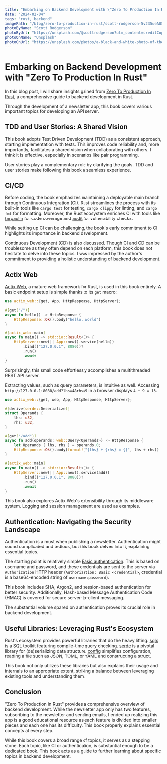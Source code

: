 ```yaml
---
title: "Embarking on Backend Development with \"Zero To Production In Rust\""
date: "2024-02-04"
tags: "rust, backend"
imagePath: "/blog/zero-to-production-in-rust/scott-rodgerson-5v235ueAU58-unsplash.jpg"
photoByName: "Scott Rodgerson"
photoByUrl: "https://unsplash.com/@scottrodgerson?utm_content=creditCopyText&utm_medium=referral&utm_source=unsplash"
photoOnName: "Unsplash"
photoOnUrl: "https://unsplash.com/photos/a-black-and-white-photo-of-the-word-boo-on-a-machine-5v235ueAU58?utm_content=creditCopyText&utm_medium=referral&utm_source=unsplash"
---
```


# Embarking on Backend Development with "Zero To Production In Rust"

In this blog post, I will share insights gained from [Zero To Production In Rust](https://www.zero2prod.com/index.html), a comprehensive guide to backend development in Rust.

Through the development of a newsletter app, this book covers various important topics for developing an API server.

## TDD and User Stories: A Shared Vision

This book adopts Test Driven Development (TDD) as a consistent approach, starting implementation with tests. This improves code reliability and, more importantly, facilitates a shared vision when collaborating with others. I think it is effective, especially in scenarios like pair programming. 

User stories play a complementary role by clarifying the goals. TDD and user stories make following this book a seamless experience.

## CI/CD

Before coding, the book emphasizes maintaining a deployable main branch through Continuous Integration (CI). Rust streamlines the process with its built-in tools like `cargo test` for testing, `cargo clippy` for linting, and `cargo fmt` for formatting. Moreover, the Rust ecosystem enriches CI with tools like [tarpaulin](https://github.com/xd009642/tarpaulin) for code coverage and [audit](https://crates.io/crates/cargo-audit) for vulnerability checks.

While setting up CI can be challenging, the book's early commitment to CI highlights its importance in backend development.

Continuous Development (CD) is also discussed. Though CI and CD can be troublesome as they often depend on each platform, this book does not hesitate to delve into these topics. I was impressed by the author's commitment to providing a holistic understanding of backend development.

## Actix Web

[Actix Web](https://actix.rs/), a mature web framework for Rust, is used in this book entirely. A basic endpoint setup is simple thanks to its `get` macro:

```rs
use actix_web::{get, App, HttpResponse, HttpServer};

#[get("/")]
async fn hello() -> HttpResponse {
    HttpResponse::Ok().body("hello, world")
}

#[actix_web::main]
async fn main() -> std::io::Result<()> {
    HttpServer::new(|| App::new().service(hello))
        .bind(("127.0.0.1", 8080))?
        .run()
        .await
}
```

Surprisingly, this small code effortlessly accomplishes a multithreaded REST API server.

Extracting values, such as query parameters, is intuitive as well. Accessing `http://127.0.0.1:8080/add?lhs=4&rhs=9` in a browser displays `4 + 9 = 13`.

```rs
use actix_web::{get, web, App, HttpResponse, HttpServer};

#[derive(serde::Deserialize)]
struct Operands {
    lhs: u32,
    rhs: u32,
}

#[get("/add")]
async fn add(operands: web::Query<Operands>) -> HttpResponse {
    let Operands { lhs, rhs } = operands.0;
    HttpResponse::Ok().body(format!("{lhs} + {rhs} = {}", lhs + rhs))
}

#[actix_web::main]
async fn main() -> std::io::Result<()> {
    HttpServer::new(|| App::new().service(add))
        .bind(("127.0.0.1", 8080))?
        .run()
        .await
}
```

This book also explores Actix Web's extensibility through its middleware system. Logging and session management are used as examples.

## Authentication: Navigating the Security Landscape

Authentication is a must when publishing a newsletter. Authentication might sound complicated and tedious, but this book delves into it, explaining essential topics.

The starting point is relatively simple [Basic authentication](https://developer.mozilla.org/en-US/docs/Web/HTTP/Headers/WWW-Authenticate#basic_authentication). This is based on username and password, and these credentials are sent to the server via `Authorization` HTTP header (`Authorization: Basic <credential>`, credential is a base64-encoded string of `username:password`).

This book includes SHA, Argon2, and session-based authentication for better security. Additionally, Hash-based Message Authentication Code (HMAC) is covered for secure server-to-client messaging.

The substantial volume spared on authentication proves its crucial role in backend development.

## Useful Libraries: Leveraging Rust's Ecosystem

Rust's ecosystem provides powerful libraries that do the heavy lifting. [sqlx](https://github.com/launchbadge/sqlx) is a SQL toolkit featuring compile-time query checking. [serde](https://github.com/serde-rs/serde) is a pivotal library for (de)serializing data structure. [config](https://github.com/mehcode/config-rs) simplifies configuration, reading a file such as JSON, TOML, or YAML and constructing a struct.

This book not only utilizes these libraries but also explains their usage and internals to an appropriate extent, striking a balance between leveraging existing tools and understanding them.

## Conclusion

"Zero To Production in Rust" provides a comprehensive overview of backend development. While the newsletter app only has two features, subscribing to the newsletter and sending emails, I ended up realizing this app is a good educational resource as each feature is divided into smaller pieces and each one has its difficulty. This book properly explains essential concepts at every step.

While this book covers a broad range of topics, it serves as a stepping stone. Each topic, like CI or authentication, is substantial enough to be a dedicated book. This book acts as a guide to further learning about specific topics in backend development.
